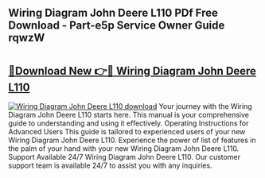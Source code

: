 ## Wiring Diagram John Deere L110 PDf Free Download - Part-e5p Service Owner Guide rqwzW

# <h2><a href="http://dfl3w5.blite.top/?on=Wiring+Diagram+John+Deere+L110">🔗Download New 👉🔴 Wiring Diagram John Deere L110</a></h2>

[![Wiring Diagram John Deere L110 download](https://i.imgur.com/lujVjoI.png)](http://dfl3w5.blite.top/?on=Wiring+Diagram+John+Deere+L110)
Your journey with the Wiring Diagram John Deere L110 starts here. This manual is your comprehensive guide to understanding and using it effectively. Operating Instructions for Advanced Users This guide is tailored to experienced users of your new Wiring Diagram John Deere L110. Experience the power of list of features in the palm of your hand with your new Wiring Diagram John Deere L110. Support Available 24/7 Wiring Diagram John Deere L110. Our customer support team is available 24/7 to assist you with any inquiries.
